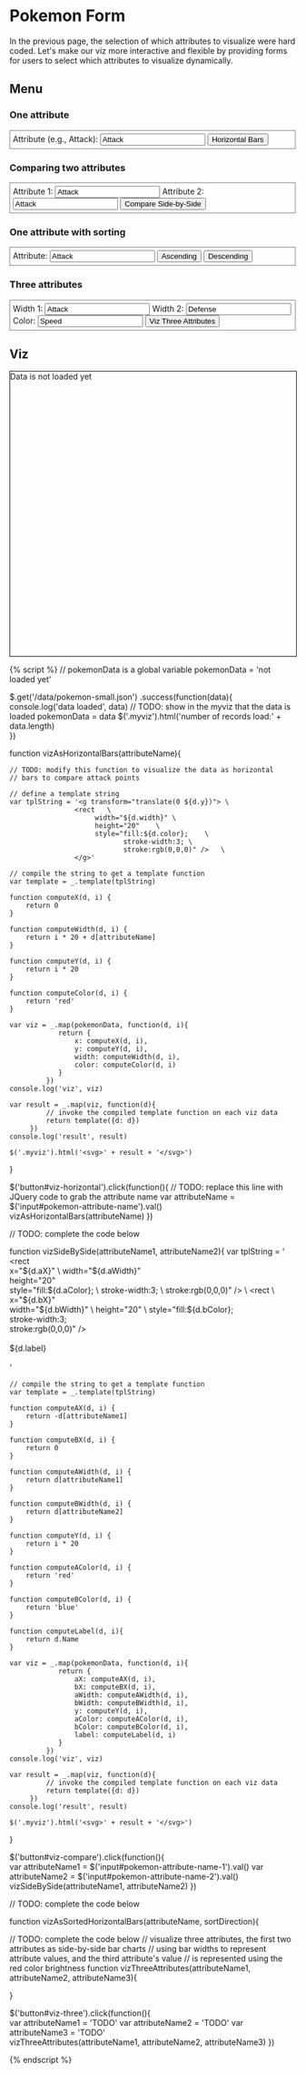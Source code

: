 # Pokemon Form

In the previous page, the selection of which attributes to visualize were
hard coded. Let's make our viz more interactive and flexible by providing
forms for users to select which attributes to visualize dynamically.

## Menu

### One attribute

<div style="border:1px grey solid; padding:5px;">
Attribute (e.g., Attack): <input id="pokemon-attribute-name" type="text" value="Attack"/>
<button id="viz-horizontal">Horizontal Bars</button>
</div>

### Comparing two attributes

<div style="border:1px grey solid; padding:5px;">
Attribute 1: <input id="pokemon-attribute-name-1" type="text" value="Attack"/>
Attribute 2: <input id="pokemon-attribute-name-2" type="text" value="Attack"/>
<button id="viz-compare">Compare Side-by-Side</button>
</div>

### One attribute with sorting

<div style="border:1px grey solid; padding:5px;">
Attribute: <input id="pokemon-sorted-attribute-name" type="text" value="Attack"/>
<button id="viz-horizontal-sorted-asc">Ascending</button>
<button id="viz-horizontal-sorted-desc">Descending</button>
</div>

### Three attributes

<div style="border:1px grey solid; padding:5px;">
Width 1: <input id="pokemon-three-width1" type="text" value="Attack"/>
Width 2: <input id="pokemon-three-width2" type="text" value="Defense"/>
Color: <input id="pokemon-three-color" type="text" value="Speed"/>
<button id="viz-three">Viz Three Attributes</button>
</div>

## Viz

<div class="myviz" style="width:100%; height:500px; border: 1px black solid;">
Data is not loaded yet
</div>

{% script %}
// pokemonData is a global variable
pokemonData = 'not loaded yet'

$.get('/data/pokemon-small.json')
 .success(function(data){
     console.log('data loaded', data)
     // TODO: show in the myviz that the data is loaded
     pokemonData = data
     $('.myviz').html('number of records load:' + data.length)        
 })


function vizAsHorizontalBars(attributeName){

    // TODO: modify this function to visualize the data as horizontal
    // bars to compare attack points

    // define a template string
    var tplString = '<g transform="translate(0 ${d.y})"> \
                    <rect   \
                         width="${d.width}" \
                         height="20"    \
                         style="fill:${d.color};    \
                                stroke-width:3; \
                                stroke:rgb(0,0,0)" />   \
                    </g>'

    // compile the string to get a template function
    var template = _.template(tplString)

    function computeX(d, i) {
        return 0
    }

    function computeWidth(d, i) {        
        return i * 20 + d[attributeName]
    }

    function computeY(d, i) {
        return i * 20
    }

    function computeColor(d, i) {
        return 'red'
    }

    var viz = _.map(pokemonData, function(d, i){
                return {
                    x: computeX(d, i),
                    y: computeY(d, i),
                    width: computeWidth(d, i),
                    color: computeColor(d, i)
                }
             })
    console.log('viz', viz)

    var result = _.map(viz, function(d){
             // invoke the compiled template function on each viz data
             return template({d: d})
         })
    console.log('result', result)

    $('.myviz').html('<svg>' + result + '</svg>')
}

$('button#viz-horizontal').click(function(){
    // TODO: replace this line with JQuery code to grab the attribute name
    var attributeName = $('input#pokemon-attribute-name').val()
    vizAsHorizontalBars(attributeName)
})  


// TODO: complete the code below

function vizSideBySide(attributeName1, attributeName2){
    var tplString = '<g transform="translate(120 ${d.y})"> \
                    <rect   \
                         x="${d.aX}" \
                         width="${d.aWidth}" \
                         height="20"    \
                         style="fill:${d.aColor};    \
                                stroke-width:3; \
                                stroke:rgb(0,0,0)" />   \
                    <rect \
                        x="${d.bX}" \
                         width="${d.bWidth}" \
                         height="20"    \
                         style="fill:${d.bColor};    \
                                stroke-width:3; \
                                stroke:rgb(0,0,0)" />   \
                    <text transform="translate(0 15)"> \
                        ${d.label} \
                    </text> \
                    </g>'

    // compile the string to get a template function
    var template = _.template(tplString)

    function computeAX(d, i) {
        return -d[attributeName1]
    }

    function computeBX(d, i) {
        return 0
    }

    function computeAWidth(d, i) {
        return d[attributeName1]
    }

    function computeBWidth(d, i) {
        return d[attributeName2]
    }

    function computeY(d, i) {
        return i * 20
    }

    function computeAColor(d, i) {
        return 'red'
    }

    function computeBColor(d, i) {
        return 'blue'
    }

    function computeLabel(d, i){
        return d.Name
    }

    var viz = _.map(pokemonData, function(d, i){
                return {
                    aX: computeAX(d, i),
                    bX: computeBX(d, i),
                    aWidth: computeAWidth(d, i),
                    bWidth: computeBWidth(d, i),
                    y: computeY(d, i),
                    aColor: computeAColor(d, i),
                    bColor: computeBColor(d, i),
                    label: computeLabel(d, i)
                }
             })
    console.log('viz', viz)

    var result = _.map(viz, function(d){
             // invoke the compiled template function on each viz data
             return template({d: d})
         })
    console.log('result', result)

    $('.myviz').html('<svg>' + result + '</svg>')
}

$('button#viz-compare').click(function(){    
    var attributeName1 = $('input#pokemon-attribute-name-1').val()
    var attributeName2 = $('input#pokemon-attribute-name-2').val()
    vizSideBySide(attributeName1, attributeName2)
})  


// TODO: complete the code below

function vizAsSortedHorizontalBars(attributeName, sortDirection){

// TODO: complete the code below
// visualize three attributes, the first two attributes as side-by-side bar charts
// using bar widths to represent attribute values, and the third attribute's value
// is represented using the red color brightness
function vizThreeAttributes(attributeName1, attributeName2, attributeName3){

}

$('button#viz-three').click(function(){    
    var attributeName1 = 'TODO'
    var attributeName2 = 'TODO'
    var attributeName3 = 'TODO'    
    vizThreeAttributes(attributeName1, attributeName2, attributeName3)
})  


{% endscript %}
